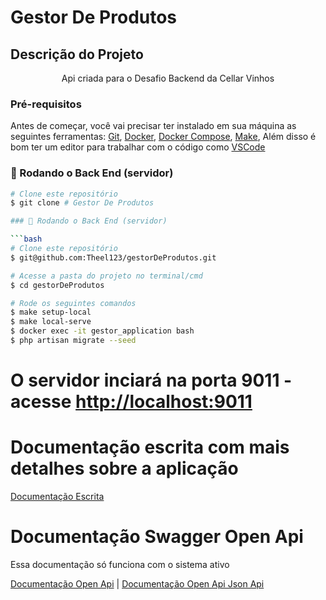 # Gestor De Produtos 

## Descrição do Projeto
<p align="center">Api criada para o Desafio Backend da Cellar Vinhos</p>

### Pré-requisitos

Antes de começar, você vai precisar ter instalado em sua máquina as seguintes ferramentas:
[Git](https://git-scm.com), [Docker](https://www.docker.com/), [Docker Compose](https://docs.docker.com/compose/), [Make](https://howtoinstall.co/pt/make), 
Além disso é bom ter um editor para trabalhar com o código como [VSCode](https://code.visualstudio.com/)

### 🎲 Rodando o Back End (servidor)

```bash
# Clone este repositório
$ git clone # Gestor De Produtos 

### 🎲 Rodando o Back End (servidor)

```bash
# Clone este repositório
$ git@github.com:Theel123/gestorDeProdutos.git

# Acesse a pasta do projeto no terminal/cmd
$ cd gestorDeProdutos

# Rode os seguintes comandos
$ make setup-local
$ make local-serve
$ docker exec -it gestor_application bash
$ php artisan migrate --seed

```
# O servidor inciará na porta 9011 - acesse <http://localhost:9011>

# Documentação escrita com mais detalhes sobre a aplicação

[Documentação Escrita](https://docs.google.com/document/d/1G3JV4RmI5wsRCrFi3lgA8ChQrKwdELlAM5GFa_6kjt0/edit)

# Documentação Swagger Open Api
Essa documentação só funciona com o sistema ativo

[Documentação Open Api](http://localhost:9011/api/documentation#/) |
[Documentação Open Api Json Api](http://localhost:9011/docs/api-docs.json)

